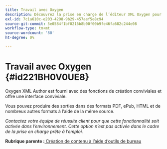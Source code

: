 ```yaml
---
title: Travail avec Oxygen
description: Découvrez la prise en charge de l’éditeur XML Oxygen pour la création et la publication de contenu dans AEM Guides.
exl-id: 7c1a610c-e203-4298-9b29-457aef5e8c94
source-git-commit: 5e0584f1bf0216b8b00f00b9fe46fa682c244e08
workflow-type: tm+mt
source-wordcount: '80'
ht-degree: 0%

---
```


# Travail avec Oxygen {#id221BH0V0UE8}

Oxygen XML Author est fourni avec des fonctions de création conviviales et offre une interface conviviale.

Vous pouvez produire des sorties dans des formats PDF, ePub, HTML et de nombreux autres formats à l’aide de la même source.

*Contactez votre équipe de réussite client pour que cette fonctionnalité soit activée dans l’environnement. Cette option n’est pas activée dans le cadre de la prise en charge prête à l’emploi.*

**Rubrique parente :**[ Création de contenu à l’aide d’outils de bureau](author-desktop-tools.md)
